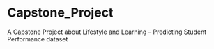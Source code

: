 # Capstone_Project
A Capstone Project about Lifestyle and Learning – Predicting Student Performance dataset
